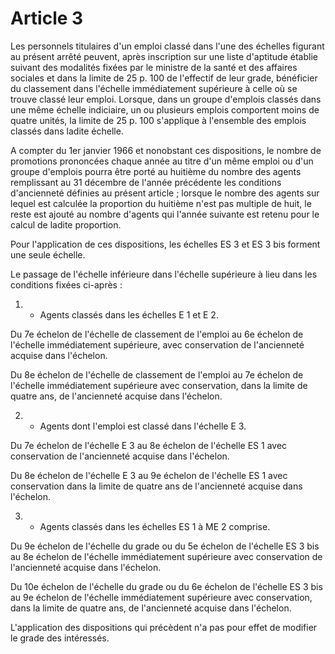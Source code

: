 # Article 3

Les personnels titulaires d'un emploi classé dans l'une des échelles figurant au présent arrêté peuvent, après inscription sur une liste d'aptitude établie suivant des modalités fixées par le ministre de la santé et des affaires sociales et dans la limite de 25 p. 100 de l'effectif de leur grade, bénéficier du classement dans l'échelle immédiatement supérieure à celle où se trouve classé leur emploi. Lorsque, dans un groupe d'emplois classés dans une même échelle indiciaire, un ou plusieurs emplois comportent moins de quatre unités, la limite de 25 p. 100 s'applique à l'ensemble des emplois classés dans ladite échelle.

A compter du 1er janvier 1966 et nonobstant ces dispositions, le nombre de promotions prononcées chaque année au titre d'un même emploi ou d'un groupe d'emplois pourra être porté au huitième du nombre des agents remplissant au 31 décembre de l'année précédente les conditions d'ancienneté définies au présent article ; lorsque le nombre des agents sur lequel est calculée la proportion du huitième n'est pas multiple de huit, le reste est ajouté au nombre d'agents qui l'année suivante est retenu pour le calcul de ladite proportion.

Pour l'application de ces dispositions, les échelles ES 3 et ES 3 bis forment une seule échelle.

Le passage de l'échelle inférieure dans l'échelle supérieure à lieu dans les conditions fixées ci-après :

1. - Agents classés dans les échelles E 1 et E 2.

Du 7e échelon de l'échelle de classement de l'emploi au 6e échelon de l'échelle immédiatement supérieure, avec conservation de l'ancienneté acquise dans l'échelon.

Du 8e échelon de l'échelle de classement de l'emploi au 7e échelon de l'échelle immédiatement supérieure avec conservation, dans la limite de quatre ans, de l'ancienneté acquise dans l'échelon.

2. - Agents dont l'emploi est classé dans l'échelle E 3.

Du 7e échelon de l'échelle E 3 au 8e échelon de l'échelle ES 1 avec conservation de l'ancienneté acquise dans l'échelon.

Du 8e échelon de l'échelle E 3 au 9e échelon de l'échelle ES 1 avec conservation dans la limite de quatre ans de l'ancienneté acquise dans l'échelon.

3. - Agents classés dans les échelles ES 1 à ME 2 comprise.

Du 9e échelon de l'échelle du grade ou du 5e échelon de l'échelle ES 3 bis au 8e échelon de l'échelle immédiatement supérieure avec conservation de l'ancienneté acquise dans l'échelon.

Du 10e échelon de l'échelle du grade ou du 6e échelon de l'échelle ES 3 bis au 9e échelon de l'échelle immédiatement supérieure avec conservation, dans la limite de quatre ans, de l'ancienneté acquise dans l'échelon.

L'application des dispositions qui précèdent n'a pas pour effet de modifier le grade des intéressés.
